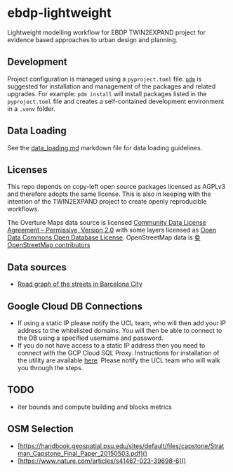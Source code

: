 # ebdp-lightweight

Lightweight modelling workflow for EBDP TWIN2EXPAND project for evidence based approaches to urban design and planning.

## Development

Project configuration is managed using a `pyproject.toml` file. [`pdm`](https://github.com/pdm-project/pdm) is suggested for installation and management of the packages and related upgrades. For example: `pdm install` will install packages listed in the `pyproject.toml` file and creates a self-contained development environment in a `.venv` folder.

## Data Loading

See the [data_loading.md](data_loading.md) markdown file for data loading guidelines.

## Licenses

This repo depends on copy-left open source packages licensed as AGPLv3 and therefore adopts the same license. This is also in keeping with the intention of the TWIN2EXPAND project to create openly reproducible workflows.

The Overture Maps data source is licensed [Community Data License Agreement – Permissive, Version 2.0](https://cdla.dev) with some layers licensed as [Open Data Commons Open Database License](https://opendatacommons.org/licenses/odbl/). OpenStreetMap data is [© OpenStreetMap contributors](https://osmfoundation.org/wiki/Licence/Attribution_Guidelines#Attribution_text)

## Data sources

- [Road graph of the streets in Barcelona City](https://opendata-ajuntament.barcelona.cat/data/en/dataset/mapa-graf-viari-carrers-wms)

## Google Cloud DB Connections

- If using a static IP please notify the UCL team, who will then add your IP address to the whitelisted domains. You will then be able to connect to the DB using a specified username and password.
- If you do not have access to a static IP address then you need to connect with the GCP Cloud SQL Proxy. Instructions for installation of the utility are available [here](https://cloud.google.com/sql/docs/postgres/sql-proxy). Please notify the UCL team who will walk you through the steps.

## TODO

- iter bounds and compute building and blocks metrics

## OSM Selection

- [https://handbook.geospatial.psu.edu/sites/default/files/capstone/Stratman_Capstone_Final_Paper_20150503.pdf]()
- [https://www.nature.com/articles/s41467-023-39698-6]()
